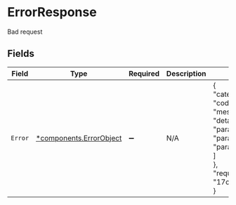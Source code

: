 # ErrorResponse

Bad request


## Fields

| Field                                                                                                                                                                                    | Type                                                                                                                                                                                     | Required                                                                                                                                                                                 | Description                                                                                                                                                                              | Example                                                                                                                                                                                  |
| ---------------------------------------------------------------------------------------------------------------------------------------------------------------------------------------- | ---------------------------------------------------------------------------------------------------------------------------------------------------------------------------------------- | ---------------------------------------------------------------------------------------------------------------------------------------------------------------------------------------- | ---------------------------------------------------------------------------------------------------------------------------------------------------------------------------------------- | ---------------------------------------------------------------------------------------------------------------------------------------------------------------------------------------- |
| `Error`                                                                                                                                                                                  | [*components.ErrorObject](../../models/components/errorobject.md)                                                                                                                        | :heavy_minus_sign:                                                                                                                                                                       | N/A                                                                                                                                                                                      | {<br/>"category": "user_error",<br/>"code": "MA_00001",<br/>"message": "missing parameters",<br/>"details": {<br/>"parameters": [<br/>"param1",<br/>"param2"<br/>]<br/>},<br/>"request_id": "17c3b70c5096df0e77e838323abb7029"<br/>} |
